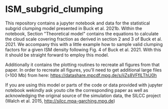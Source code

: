# ISM_subgrid_clumping
This repository contains a jupyter notebook and data for the statistical subgrid clumping model presented in Buck et al. 2021b. 
Within the notebook, Section "Theoretical model" contains the equations to calculate the cloud scale covering fraction as derived in section 2 and 3 of Buck et al. 2021. 
We accompany this with a little example how to sample valid clumping factors for a given ISM density following Fig. 4 of Buck et al. 2021. 
With this it should be straight forward to employ this model.    

Additionally it contains the plotting routines to recreate all figures from that paper.
In order to recreate all figures, you'll need to get additional large files (>100 Mb) from here: https://datashare.mpcdf.mpg.de/s/iiZs8VFfILThU0h 

If you are using this model or parts of the code or data provided with jupyter notebook wekindly ask youto cite the corresponding paper as well as acknowledging the original source of the simulation data, the SILCC project (Walch et al. 2015, http://silcc.mpa-garching.mpg.de) 
